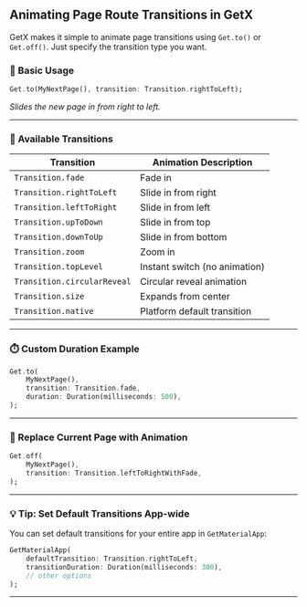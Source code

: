 ## Animating Page Route Transitions in GetX

GetX makes it simple to animate page transitions using `Get.to()` or `Get.off()`. Just specify the transition type you want.

### 🚀 Basic Usage

```dart
Get.to(MyNextPage(), transition: Transition.rightToLeft);
```
*Slides the new page in from right to left.*

---

### 🎨 Available Transitions

| Transition                | Animation Description                |
|---------------------------|--------------------------------------|
| `Transition.fade`         | Fade in                              |
| `Transition.rightToLeft`  | Slide in from right                  |
| `Transition.leftToRight`  | Slide in from left                   |
| `Transition.upToDown`     | Slide in from top                    |
| `Transition.downToUp`     | Slide in from bottom                 |
| `Transition.zoom`         | Zoom in                              |
| `Transition.topLevel`     | Instant switch (no animation)        |
| `Transition.circularReveal`| Circular reveal animation           |
| `Transition.size`         | Expands from center                  |
| `Transition.native`       | Platform default transition          |

---

### ⏱️ Custom Duration Example

```dart
Get.to(
    MyNextPage(),
    transition: Transition.fade,
    duration: Duration(milliseconds: 500),
);
```

---

### 🔄 Replace Current Page with Animation

```dart
Get.off(
    MyNextPage(),
    transition: Transition.leftToRightWithFade,
);
```

---

### 💡 Tip: Set Default Transitions App-wide

You can set default transitions for your entire app in `GetMaterialApp`:

```dart
GetMaterialApp(
    defaultTransition: Transition.rightToLeft,
    transitionDuration: Duration(milliseconds: 300),
    // other options
);
```

---
